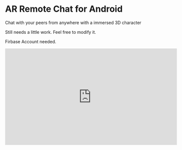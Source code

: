# AR Remote Chat for Android
 Chat with your peers from anywhere with a immersed 3D character


Still needs a little work. Feel free to modify it. 

Firbase Account needed. 

<iframe width="560" height="315" src="https://www.youtube.com/embed/8lZCs2y3jDo" frameborder="0" allow="accelerometer; autoplay; encrypted-media; gyroscope; picture-in-picture" allowfullscreen></iframe>


